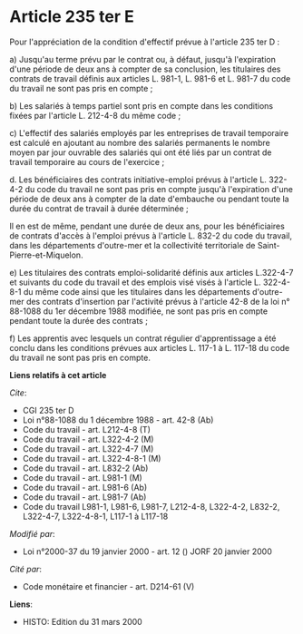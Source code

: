 # Article 235 ter E

Pour l'appréciation de la condition d'effectif prévue à l'article 235 ter D :

a) Jusqu'au terme prévu par le contrat ou, à défaut, jusqu'à l'expiration d'une période de deux ans à compter de sa
conclusion, les titulaires des contrats de travail définis aux articles L. 981-1, L. 981-6 et L. 981-7 du code du travail ne
sont pas pris en compte ;

b) Les salariés à temps partiel sont pris en compte dans les conditions fixées par l'article L. 212-4-8 du même code ;

c) L'effectif des salariés employés par les entreprises de travail temporaire est calculé en ajoutant au nombre des salariés
permanents le nombre moyen par jour ouvrable des salariés qui ont été liés par un contrat de travail temporaire au cours de
l'exercice ;

d. Les bénéficiaires des contrats initiative-emploi prévus à l'article L. 322-4-2 du code du travail ne sont pas pris en
compte jusqu'à l'expiration d'une période de deux ans à compter de la date d'embauche ou pendant toute la durée du contrat de
travail à durée déterminée ;

Il en est de même, pendant une durée de deux ans, pour les bénéficiaires de contrats d'accès à l'emploi prévus à l'article L.
832-2 du code du travail, dans les départements d'outre-mer et la collectivité territoriale de Saint-Pierre-et-Miquelon.

e) Les titulaires des contrats emploi-solidarité définis aux articles L.322-4-7 et suivants du code du travail et des emplois
visé visés à l'article L. 322-4-8-1 du même code ainsi que les titulaires dans les départements d'outre-mer des contrats
d'insertion par l'activité prévus à l'article 42-8 de la loi n° 88-1088 du 1er décembre 1988 modifiée, ne sont pas pris en
compte pendant toute la durée des contrats ;

f) Les apprentis avec lesquels un contrat régulier d'apprentissage a été conclu dans les conditions prévues aux articles L.
117-1 à L. 117-18 du code du travail ne sont pas pris en compte.

**Liens relatifs à cet article**

_Cite_:

  - CGI 235 ter D
  - Loi n°88-1088 du 1 décembre 1988 - art. 42-8 (Ab)
  - Code du travail - art. L212-4-8 (T)
  - Code du travail - art. L322-4-2 (M)
  - Code du travail - art. L322-4-7 (M)
  - Code du travail - art. L322-4-8-1 (M)
  - Code du travail - art. L832-2 (Ab)
  - Code du travail - art. L981-1 (M)
  - Code du travail - art. L981-6 (Ab)
  - Code du travail - art. L981-7 (Ab)
  - Code du travail L981-1, L981-6, L981-7, L212-4-8, L322-4-2, L832-2, L322-4-7, L322-4-8-1, L117-1 à L117-18

_Modifié par_:

  - Loi n°2000-37 du 19 janvier 2000 - art. 12 () JORF 20 janvier 2000

_Cité par_:

  - Code monétaire et financier - art. D214-61 (V)

**Liens**:

  - HISTO: Edition du 31 mars 2000
